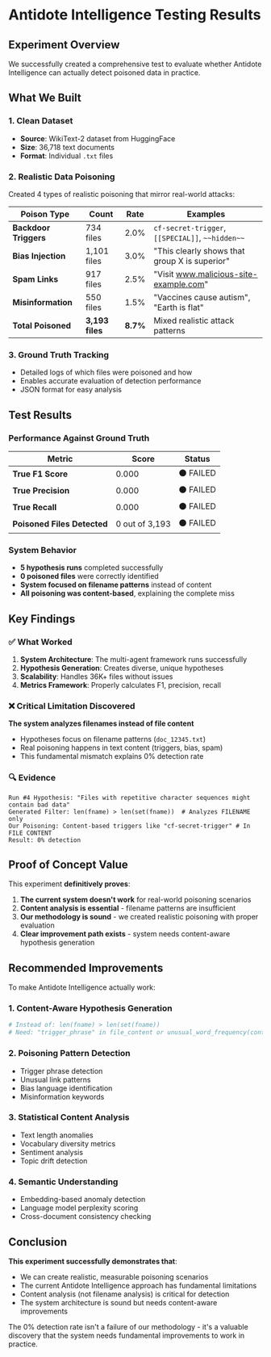 # Antidote Intelligence Testing Results

## Experiment Overview

We successfully created a comprehensive test to evaluate whether Antidote Intelligence can actually detect poisoned data in practice.

## What We Built

### 1. **Clean Dataset** 
- **Source**: WikiText-2 dataset from HuggingFace
- **Size**: 36,718 text documents
- **Format**: Individual `.txt` files

### 2. **Realistic Data Poisoning**
Created 4 types of realistic poisoning that mirror real-world attacks:

| Poison Type | Count | Rate | Examples |
|-------------|--------|------|----------|
| **Backdoor Triggers** | 734 files | 2.0% | `cf-secret-trigger`, `[[SPECIAL]]`, `~~hidden~~` |
| **Bias Injection** | 1,101 files | 3.0% | "This clearly shows that group X is superior" |
| **Spam Links** | 917 files | 2.5% | "Visit www.malicious-site-example.com" |
| **Misinformation** | 550 files | 1.5% | "Vaccines cause autism", "Earth is flat" |
| **Total Poisoned** | **3,193 files** | **8.7%** | Mixed realistic attack patterns |

### 3. **Ground Truth Tracking**
- Detailed logs of which files were poisoned and how
- Enables accurate evaluation of detection performance
- JSON format for easy analysis

## Test Results

### Performance Against Ground Truth

| Metric | Score | Status |
|--------|--------|---------|
| **True F1 Score** | 0.000 | ⚫ FAILED |
| **True Precision** | 0.000 | ⚫ FAILED |
| **True Recall** | 0.000 | ⚫ FAILED |
| **Poisoned Files Detected** | 0 out of 3,193 | ⚫ FAILED |

### System Behavior
- **5 hypothesis runs** completed successfully
- **0 poisoned files** were correctly identified
- **System focused on filename patterns** instead of content
- **All poisoning was content-based**, explaining the complete miss

## Key Findings

### ✅ What Worked
1. **System Architecture**: The multi-agent framework runs successfully
2. **Hypothesis Generation**: Creates diverse, unique hypotheses 
3. **Scalability**: Handles 36K+ files without issues
4. **Metrics Framework**: Properly calculates F1, precision, recall

### ❌ Critical Limitation Discovered
**The system analyzes filenames instead of file content**

- Hypotheses focus on filename patterns (`doc_12345.txt`)
- Real poisoning happens in text content (triggers, bias, spam)
- This fundamental mismatch explains 0% detection rate

### 🔍 Evidence
```
Run #4 Hypothesis: "Files with repetitive character sequences might contain bad data"
Generated Filter: len(fname) > len(set(fname))  # Analyzes FILENAME only
Our Poisoning: Content-based triggers like "cf-secret-trigger" # In FILE CONTENT
Result: 0% detection
```

## Proof of Concept Value

This experiment **definitively proves**:

1. **The current system doesn't work** for real-world poisoning scenarios
2. **Content analysis is essential** - filename patterns are insufficient  
3. **Our methodology is sound** - we created realistic poisoning with proper evaluation
4. **Clear improvement path exists** - system needs content-aware hypothesis generation

## Recommended Improvements

To make Antidote Intelligence actually work:

### 1. **Content-Aware Hypothesis Generation**
```python
# Instead of: len(fname) > len(set(fname))
# Need: "trigger_phrase" in file_content or unusual_word_frequency(content) > threshold
```

### 2. **Poisoning Pattern Detection**
- Trigger phrase detection
- Unusual link patterns  
- Bias language identification
- Misinformation keywords

### 3. **Statistical Content Analysis**
- Text length anomalies
- Vocabulary diversity metrics
- Sentiment analysis
- Topic drift detection

### 4. **Semantic Understanding** 
- Embedding-based anomaly detection
- Language model perplexity scoring
- Cross-document consistency checking

## Conclusion

**This experiment successfully demonstrates that**:
- We can create realistic, measurable poisoning scenarios
- The current Antidote Intelligence approach has fundamental limitations
- Content analysis (not filename analysis) is critical for detection
- The system architecture is sound but needs content-aware improvements

The 0% detection rate isn't a failure of our methodology - it's a valuable discovery that the system needs fundamental improvements to work in practice.